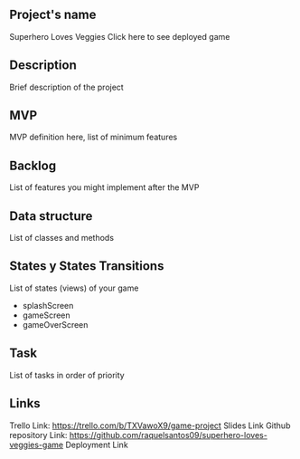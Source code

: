 ## Project's name
Superhero Loves Veggies
Click here to see deployed game

## Description
Brief description of the project

## MVP
MVP definition here, list of minimum features

## Backlog
List of features you might implement after the MVP

## Data structure
List of classes and methods

## States y States Transitions
List of states (views) of your game

 - splashScreen
 - gameScreen
 - gameOverScreen

## Task
List of tasks in order of priority

## Links
Trello Link: https://trello.com/b/TXVawoX9/game-project
Slides Link
Github repository Link: https://github.com/raquelsantos09/superhero-loves-veggies-game
Deployment Link